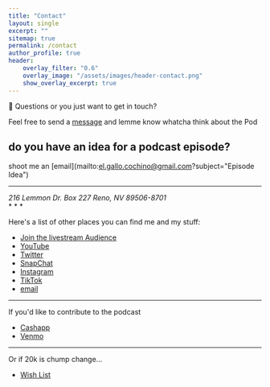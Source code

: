 ```yaml
---
title: "Contact"
layout: single
excerpt: ""
sitemap: true
permalink: /contact
author_profile: true
header:
    overlay_filter: "0.6"
    overlay_image: "/assets/images/header-contact.png"
    show_overlay_excerpt: true
---
```


📮 Questions or you just want to get in touch?

Feel free to send a [message](sms://12817667970) and lemme know whatcha think about the Pod

## do you have an idea for a podcast episode? 

shoot me an [email](mailto:el.gallo.cochino@gmail.com?subject="Episode Idea")

* * *
<address>
216 Lemmon Dr.
Box 227
Reno, NV 89506-8701
</address>
* * *

Here's a list of other places you can find me and my stuff:

*   [Join the livestream Audience](http://riverside.fm/studio/sucias)
*   [YouTube](http://www.youtube.com/channel/UCgYSjBmIL3nkxBon4f0Gl_Q)
*   [Twitter](http://twitter.com/cochinochingon)
*   [SnapChat](http://www.snapchat.com/add/cochinochingon)
*   [Instagram](https://www.instagram.com/cochinochingon/)
*   [TikTok](https://www.tiktok.com/@cochinochingon/)
*   [email](mailto:el.gallo@me.com)

* * *

If you'd like to contribute to the podcast

*   [Cashapp](https://cash.app/$CochinoChingon)
*   [Venmo](https://venmo.com/cochinochingon)

* * *

Or if 20k is chump change…

*   [Wish List](https://www.bhphotovideo.com/find/wishlist.jsp#/)

